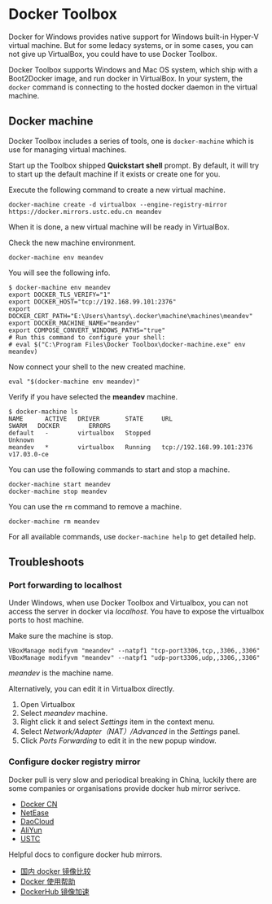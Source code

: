 # Docker Toolbox

Docker for Windows provides native support for Windows built-in Hyper-V virtual machine. But for some ledacy systems, or in some cases, you can not give up VirtualBox, you could have to use Docker Toolbox.

Docker Toolbox supports Windows and Mac OS system, which ship with a Boot2Docker image, and run docker in VirtualBox. In your system, the `docker` command is connecting to the hosted docker daemon in the virtual machine.

## Docker machine

Docker Toolbox includes a series of tools, one is `docker-machine` which is use for managing virtual machines.

Start up the Toolbox shipped **Quickstart shell** prompt. By default, it will try to start up the default machine if it exists or create one for you.

Execute the following command to create a new virtual machine.

```
docker-machine create -d virtualbox --engine-registry-mirror https://docker.mirrors.ustc.edu.cn meandev 
```

When it is done, a new virtual machine will be ready in VirtualBox.

Check the new machine environment.

```
docker-machine env meandev
```

You will see the following info.

```
$ docker-machine env meandev
export DOCKER_TLS_VERIFY="1"
export DOCKER_HOST="tcp://192.168.99.101:2376"
export DOCKER_CERT_PATH="E:\Users\hantsy\.docker\machine\machines\meandev"
export DOCKER_MACHINE_NAME="meandev"
export COMPOSE_CONVERT_WINDOWS_PATHS="true"
# Run this command to configure your shell:
# eval $("C:\Program Files\Docker Toolbox\docker-machine.exe" env meandev)
```

Now connect your shell to the new created machine.

```
eval "$(docker-machine env meandev)"
```

Verify if you have selected the **meandev** machine.

```
$ docker-machine ls
NAME      ACTIVE   DRIVER       STATE     URL                         SWARM   DOCKER        ERRORS
default   -        virtualbox   Stopped                                       Unknown
meandev   *        virtualbox   Running   tcp://192.168.99.101:2376           v17.03.0-ce
```

You can use the following commands to start and stop a machine.

```
docker-machine start meandev
docker-machine stop meandev
```

You can use the `rm` command to remove a machine.

```
docker-machine rm meandev
```

For all available commands, use `docker-machine help` to get detailed help.

## Troubleshoots

### Port forwarding to localhost

Under Windows, when use Docker Toolbox and Virtualbox, you can not access the server in docker via *localhost*. You have to expose the virtualbox ports to host machine. 

Make sure the machine is stop. 

```
VBoxManage modifyvm "meandev" --natpf1 "tcp-port3306,tcp,,3306,,3306"
VBoxManage modifyvm "meandev" --natpf1 "udp-port3306,udp,,3306,,3306"
```

*meandev* is the machine name.

Alternatively, you can edit it in Virtualbox directly.

1. Open Virtualbox
2. Select *meandev* machine.
3. Right click it and select *Settings* item in the context menu.
4. Select *Network/Adapter（NAT）/Advanced* in the *Settings* panel. 
5. Click *Ports Forwarding* to edit it in the new popup window.

### Configure docker registry mirror

Docker pull is very slow and periodical breaking in China, luckily there are some companies or organisations provide docker hub mirror serivce.

* [Docker CN][docker-cn]
* [NetEase][163]
* [DaoCloud][daocloud]
* [AliYun][alicloud]
* [USTC][ustc]

Helpful docs to configure docker hub mirrors.

* [国内 docker 镜像比较](http://www.datastart.cn/tech/2016/09/28/docker-mirror.html)
* [Docker 使用帮助](https://lug.ustc.edu.cn/wiki/mirrors/help/docker)
* [DockerHub 镜像加速](https://c.163.com/wiki/index.php?title=DockerHub%E9%95%9C%E5%83%8F%E5%8A%A0%E9%80%9F)

[docker-cn]:https://registry.docker-cn.com
[163]:https://c.163.com/
[daocloud]:https://daocloud.io
[alicloud]:https://aliyuncs.com
[ustc]:https://ustc.edu.cn

